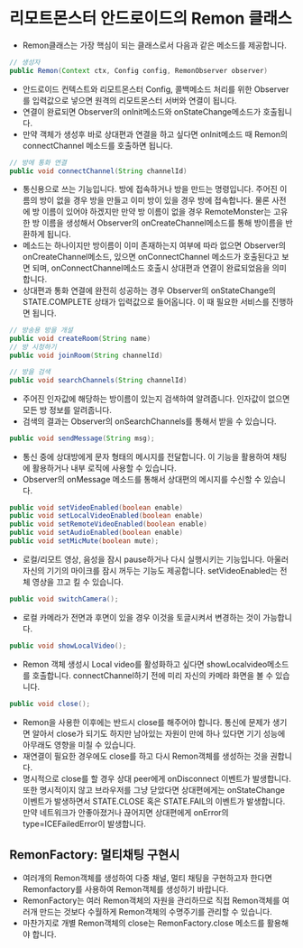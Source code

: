 # 리모트몬스터 안드로이드의 Remon 클래스
- Remon클래스는 가장 핵심이 되는 클래스로서 다음과 같은 메소드를 제공합니다.
```java
// 생성자
public Remon(Context ctx, Config config, RemonObserver observer)
```
- 안드로이드 컨텍스트와 리모트몬스터 Config, 콜백메소드 처리를 위한 Observer를 입력값으로 넣으면 원격의 리모트몬스터 서버와 연결이 됩니다.
- 연결이 완료되면 Observer의 onInit메소드와 onStateChange메소드가 호출됩니다.
- 만약 객체가 생성후 바로 상대편과 연결을 하고 싶다면 onInit메소드 때 Remon의 connectChannel 메소드를 호출하면 됩니다.
```java
// 방에 통화 연결
public void connectChannel(String channelId)
```
- 통신용으로 쓰는 기능입니다. 방에 접속하거나 방을 만드는 명령입니다. 주어진 이름의 방이 없을 경우 방을 만들고 이미 방이 있을 경우 방에 접속합니다. 물론 사전에 방 이름이 있어야 하겠지만 만약 방 이름이 없을 경우 RemoteMonster는 고유한 방 이름을 생성해서 Observer의 onCreateChannel메소드를 통해 방이름을 반환하게 됩니다.
- 메소드는 하나이지만 방이름이 이미 존재하는지 여부에 따라 없으면 Observer의 onCreateChannel메소드, 있으면 onConnectChannel 메소드가 호출된다고 보면 되며, onConnectChannel메소드 호출시 상대편과 연결이 완료되었음을 의미합니다.
- 상대편과 통화 연결에 완전히 성공하는 경우 Observer의 onStateChange의 STATE.COMPLETE 상태가 입력값으로 들어옵니다. 이 때 필요한 서비스를 진행하면 됩니다.
```java
// 방송용 방을 개설
public void createRoom(String name)
// 방 시청하기
public void joinRoom(String channelId)
```

```java
// 방을 검색
public void searchChannels(String channelId)
```
- 주어진 인자값에 해당하는 방이름이 있는지 검색하여 알려줍니다. 인자값이 없으면 모든 방 정보를 알려줍니다.
- 검색의 결과는 Observer의 onSearchChannels를 통해서 받을 수 있습니다.
```java
public void sendMessage(String msg);
```
- 통신 중에 상대방에게 문자 형태의 메시지를 전달합니다. 이 기능을 활용하여 채팅에 활용하거나 내부 로직에 사용할 수 있습니다.
- Observer의 onMessage 메소드를 통해서 상대편의 메시지를 수신할 수 있습니다.
```java
public void setVideoEnabled(boolean enable)
public void setLocalVideoEnabled(boolean enable)
public void setRemoteVideoEnabled(boolean enable)
public void setAudioEnabled(boolean enable)
public void setMicMute(boolean mute);
```
- 로컬/리모트 영상, 음성을 잠시 pause하거나 다시 실행시키는 기능입니다. 아울러 자신의 기기의 마이크를 잠시 꺼두는 기능도 제공합니다. setVideoEnabled는 전체 영상을 끄고 킬 수 있습니다.
```java
public void switchCamera();
```
- 로컬 카메라가 전면과 후면이 있을 경우 이것을 토글시켜서 변경하는 것이 가능합니다.
```java
public void showLocalVideo();
```
- Remon 객체 생성시 Local video를 활성화하고 싶다면 showLocalvideo메소드를 호출합니다. connectChannel하기 전에 미리 자신의 카메라 화면을 볼 수 있습니다.
```java
public void close();
```
- Remon을 사용한 이후에는 반드시 close를 해주어야 합니다. 통신에 문제가 생기면 알아서 close가 되기도 하지만 남아있는 자원이 만에 하나 있다면 기기 성능에 아무래도 영향을 미칠 수 있습니다.
- 재연결이 필요한 경우에도 close를 하고 다시 Remon객체를 생성하는 것을 권합니다.
- 명시적으로 close를 할 경우 상대 peer에게 onDisconnect 이벤트가 발생합니다. 또한 명시적이지 않고 브라우저를 그냥 닫았다면  상대편에게는 onStateChange 이벤트가 발생하면서 STATE.CLOSE 혹은 STATE.FAIL의 이벤트가 발생합니다. 만약 네트워크가 안좋아졌거나 끊어지면 상대편에게 onError의 type=ICEFailedError이 발생합니다.

## RemonFactory: 멀티채팅 구현시
- 여러개의 Remon객체를 생성하여 다중 채널, 멀티 채팅을 구현하고자 한다면 Remonfactory를 사용하여 Remon객체를 생성하기 바랍니다.
- RemonFactory는 여러 Remon객체의 자원을 관리하므로 직접 Remon객체를 여러개 만드는 것보다 수월하게 Remon객체의 수명주기를 관리할 수 있습니다.
- 마찬가지로 개별 Remon객체의 close는 RemonFactory.close 메소드를 활용해야 합니다.
